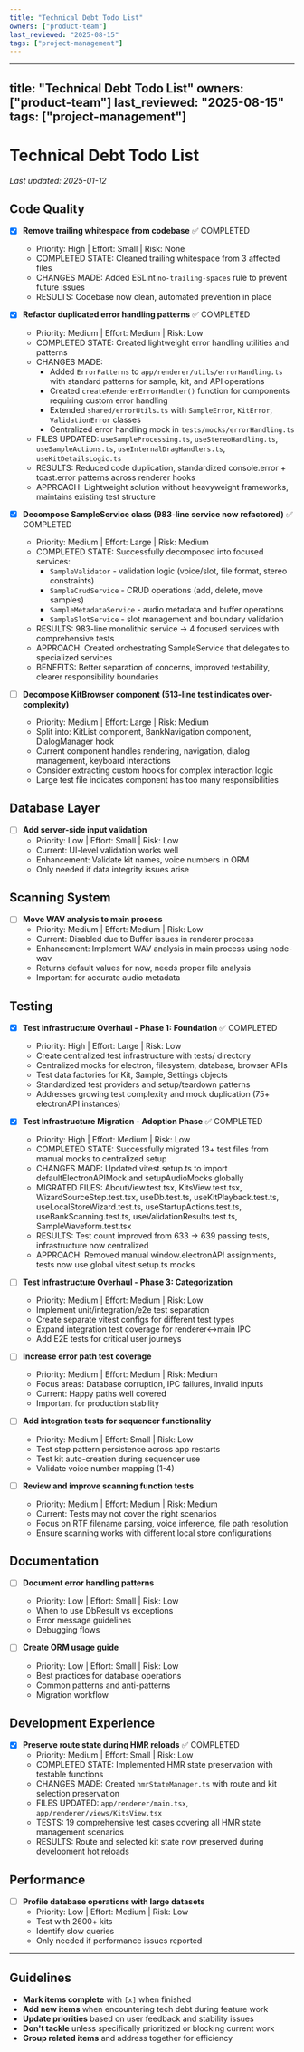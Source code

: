```yaml
---
title: "Technical Debt Todo List"
owners: ["product-team"]
last_reviewed: "2025-08-15"
tags: ["project-management"]
---
```


---
title: "Technical Debt Todo List"
owners: ["product-team"]
last_reviewed: "2025-08-15"
tags: ["project-management"]
---

# Technical Debt Todo List

_Last updated: 2025-01-12_

## Code Quality

- [x] **Remove trailing whitespace from codebase** ✅ COMPLETED
  - Priority: High | Effort: Small | Risk: None
  - COMPLETED STATE: Cleaned trailing whitespace from 3 affected files
  - CHANGES MADE: Added ESLint `no-trailing-spaces` rule to prevent future issues
  - RESULTS: Codebase now clean, automated prevention in place

- [x] **Refactor duplicated error handling patterns** ✅ COMPLETED
  - Priority: Medium | Effort: Medium | Risk: Low
  - COMPLETED STATE: Created lightweight error handling utilities and patterns
  - CHANGES MADE:
    - Added `ErrorPatterns` to `app/renderer/utils/errorHandling.ts` with standard patterns for sample, kit, and API operations
    - Created `createRendererErrorHandler()` function for components requiring custom error handling
    - Extended `shared/errorUtils.ts` with `SampleError`, `KitError`, `ValidationError` classes
    - Centralized error handling mock in `tests/mocks/errorHandling.ts`
  - FILES UPDATED: `useSampleProcessing.ts`, `useStereoHandling.ts`, `useSampleActions.ts`, `useInternalDragHandlers.ts`, `useKitDetailsLogic.ts`
  - RESULTS: Reduced code duplication, standardized console.error + toast.error patterns across renderer hooks
  - APPROACH: Lightweight solution without heavyweight frameworks, maintains existing test structure

- [x] **Decompose SampleService class (983-line service now refactored)** ✅ COMPLETED
  - Priority: Medium | Effort: Large | Risk: Medium  
  - COMPLETED STATE: Successfully decomposed into focused services:
    - `SampleValidator` - validation logic (voice/slot, file format, stereo constraints)
    - `SampleCrudService` - CRUD operations (add, delete, move samples)  
    - `SampleMetadataService` - audio metadata and buffer operations
    - `SampleSlotService` - slot management and boundary validation
  - RESULTS: 983-line monolithic service → 4 focused services with comprehensive tests
  - APPROACH: Created orchestrating SampleService that delegates to specialized services
  - BENEFITS: Better separation of concerns, improved testability, clearer responsibility boundaries

- [ ] **Decompose KitBrowser component (513-line test indicates over-complexity)**
  - Priority: Medium | Effort: Large | Risk: Medium
  - Split into: KitList component, BankNavigation component, DialogManager hook
  - Current component handles rendering, navigation, dialog management, keyboard interactions
  - Consider extracting custom hooks for complex interaction logic
  - Large test file indicates component has too many responsibilities

## Database Layer

- [ ] **Add server-side input validation**
  - Priority: Low | Effort: Small | Risk: Low
  - Current: UI-level validation works well
  - Enhancement: Validate kit names, voice numbers in ORM
  - Only needed if data integrity issues arise

## Scanning System

- [ ] **Move WAV analysis to main process**
  - Priority: Medium | Effort: Medium | Risk: Low
  - Current: Disabled due to Buffer issues in renderer process
  - Enhancement: Implement WAV analysis in main process using node-wav
  - Returns default values for now, needs proper file analysis
  - Important for accurate audio metadata

## Testing

- [x] **Test Infrastructure Overhaul - Phase 1: Foundation** ✅ COMPLETED
  - Priority: High | Effort: Large | Risk: Low
  - Create centralized test infrastructure with tests/ directory
  - Centralized mocks for electron, filesystem, database, browser APIs
  - Test data factories for Kit, Sample, Settings objects
  - Standardized test providers and setup/teardown patterns
  - Addresses growing test complexity and mock duplication (75+ electronAPI instances)

- [x] **Test Infrastructure Migration - Adoption Phase** ✅ COMPLETED
  - Priority: High | Effort: Medium | Risk: Low
  - COMPLETED STATE: Successfully migrated 13+ test files from manual mocks to centralized setup
  - CHANGES MADE: Updated vitest.setup.ts to import defaultElectronAPIMock and setupAudioMocks globally
  - MIGRATED FILES: AboutView.test.tsx, KitsView.test.tsx, WizardSourceStep.test.tsx, useDb.test.ts, useKitPlayback.test.ts, useLocalStoreWizard.test.ts, useStartupActions.test.ts, useBankScanning.test.ts, useValidationResults.test.ts, SampleWaveform.test.tsx
  - RESULTS: Test count improved from 633 → 639 passing tests, infrastructure now centralized
  - APPROACH: Removed manual window.electronAPI assignments, tests now use global vitest.setup.ts mocks

- [ ] **Test Infrastructure Overhaul - Phase 3: Categorization**
  - Priority: Medium | Effort: Medium | Risk: Low
  - Implement unit/integration/e2e test separation
  - Create separate vitest configs for different test types
  - Expand integration test coverage for renderer↔main IPC
  - Add E2E tests for critical user journeys

- [ ] **Increase error path test coverage**
  - Priority: Medium | Effort: Medium | Risk: Medium
  - Focus areas: Database corruption, IPC failures, invalid inputs
  - Current: Happy paths well covered
  - Important for production stability

- [ ] **Add integration tests for sequencer functionality**
  - Priority: Medium | Effort: Small | Risk: Low
  - Test step pattern persistence across app restarts
  - Test kit auto-creation during sequencer use
  - Validate voice number mapping (1-4)

- [ ] **Review and improve scanning function tests**
  - Priority: Medium | Effort: Medium | Risk: Medium
  - Current: Tests may not cover the right scenarios
  - Focus on RTF filename parsing, voice inference, file path resolution
  - Ensure scanning works with different local store configurations

## Documentation

- [ ] **Document error handling patterns**
  - Priority: Low | Effort: Small | Risk: Low
  - When to use DbResult vs exceptions
  - Error message guidelines
  - Debugging flows

- [ ] **Create ORM usage guide**
  - Priority: Low | Effort: Small | Risk: Low
  - Best practices for database operations
  - Common patterns and anti-patterns
  - Migration workflow

## Development Experience

- [x] **Preserve route state during HMR reloads** ✅ COMPLETED
  - Priority: Medium | Effort: Small | Risk: Low
  - COMPLETED STATE: Implemented HMR state preservation with testable functions
  - CHANGES MADE: Created `hmrStateManager.ts` with route and kit selection preservation
  - FILES UPDATED: `app/renderer/main.tsx`, `app/renderer/views/KitsView.tsx`
  - TESTS: 19 comprehensive test cases covering all HMR state management scenarios
  - RESULTS: Route and selected kit state now preserved during development hot reloads

## Performance

- [ ] **Profile database operations with large datasets**
  - Priority: Low | Effort: Medium | Risk: Low
  - Test with 2600+ kits
  - Identify slow queries
  - Only needed if performance issues reported

---

## Guidelines

- **Mark items complete** with `[x]` when finished
- **Add new items** when encountering tech debt during feature work
- **Update priorities** based on user feedback and stability issues
- **Don't tackle** unless specifically prioritized or blocking current work
- **Group related items** and address together for efficiency
